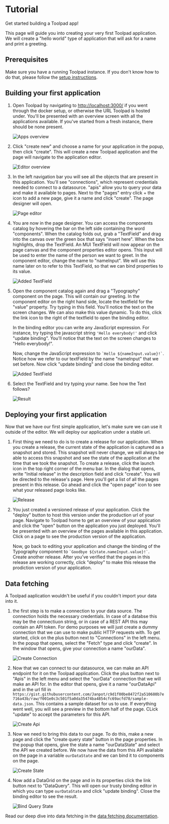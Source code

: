 # Tutorial

<p class="description">Get started building a Toolpad app!</p>

This page will guide you into creating your very first Toolpad application. We will create a "hello world" type of application that will ask for a name and print a greeting.

## Prerequisites

Make sure you have a running Toolpad instance. If you don't know how to do that, please follow the [setup instructions](/toolpad/getting-started/setup/).

## Building your first application

1. Open Toolpad by navigating to [http://localhost:3000/](http://localhost:3000/) if you went through the docker setup, or otherwise the URL Toolpad is hosted under. You'll be presented with an overview screen with all the applications available. If you've started from a fresh instance, there should be none present.

   ![Apps overview](/static/toolpad/docs/apps-overview.png)

1. Click "create new" and choose a name for your application in the popup, then click "create". This will create a new Toolpad application and the page will navigate to the application editor.

   ![Editor overview](/static/toolpad/docs/editor-overview.png)

1. In the left navigation bar you will see all the objects that are present in this application. You'll see "connections", which represent credentials needed to connect to a datasource. "apis" allow you to query your data and make it available to pages. Next to the "pages" entry click + the icon to add a new page, give it a name and click "create". The page designer will open.

   ![Page editor](/static/toolpad/docs/page-editor.png)

1. You are now in the page designer. You can access the components catalog by hovering the bar on the left side containing the word "components". When the catalog folds out, grab a "TextField" and drag into the canvas over the green box that says "insert here". When the box highlights, drop the TextField. An MUI TextField will now appear on the page canvas and the component properties editor opens. This input will be used to enter the name of the person we want to greet. In the component editor, change the name to "nameInput". We will use this name later on to refer to this TextField, so that we can bind properties to its value.

   ![Added TextField](/static/toolpad/docs/add-textfield.png)

1. Open the component catalog again and drag a "Typography" component on the page. This will contain our greeting. In the component editor on the right hand side, locate the textfield for the "value" property. Try typing in this field. You'll notice the text on the screen changes. We can also make this value dynamic. To do this, click the link icon to the right of the textfield to open the binding editor.

   In the binding editor you can write any JavaScript expression. For instance, try typing the javascript string `'Hello everybody!'` and click "update binding". You'll notice that the text on the screen changes to "Hello everybody!".

   Now, change the JavaScript expression to `` `Hello ${nameInput.value}!` ``. Notice how we refer to our textField by the name "nameInput" that we set before. Now click "update binding" and close the binding editor.

   ![Added TextField](/static/toolpad/docs/updated-binding.png)

1. Select the TextField and try typing your name. See how the Text follows?

   ![Result](/static/toolpad/docs/result.png)

## Deploying your first application

Now that we have our first simple application, let's make sure we can use it outside of the editor. We will deploy our application under a stable url.

1. First thing we need to do is to create a release for our application. When you create a release, the current state of the application is captured as a snapshot and stored. This snapshot will never change, we will always be able to access this snapshot and see the state of the application at the time that we took the snapshot. To create a release, click the launch icon in the top right corner of the menu bar. In the dialog that opens, write "Initial release" in the description field and click "create". You will be directed to the release's page. Here you'll get a list of all the pages present in this release. Go ahead and click the "open page" icon to see what your released page looks like.

   ![Release](/static/toolpad/docs/release.png)

1. You just created a versioned release of your application. Click the "deploy" button to host this version under the production url of your page. Navigate to Toolpad home to get an overview of your application and click the "open" button on the application you just deployed. You'll be presented with an overview of the pages available in this application. Click on a page to see the production version of the application.

   Now, go back to editing your application and change the binding of the Typography component to `` `Goodbye ${state.nameInput.value}!` ``. Create another release. After you've verified that the pages in this release are working correctly, click "deploy" to make this release the prodiction version of your application.

## Data fetching

A Toolpad aaplication wouldn't be useful if you couldn't import your data into it.

1. the first step is to make a connection to your data source. The connection holds the necessary credentials. In case of a databse this may be the connectiuon string, or in case of a REST API this may contain an API token. For demo purposes we will just create a dummy connection that we can use to make public HTTP requests with. To get started, click on the plus button next to "Connections" in the left menu. In the popup that opens, select the "Fetch" type and click "create". In the window that opens, give your connection a name "ourData".

   ![Create Connection](/static/toolpad/docs/create-connection.png)

1. Now that we can connect to our datasource, we can make an API endpoint for it on the Toolpad application. Click the plus button next to "Apis" in the left menu and select the "ourData" connection that we will make an API for. In the editor that opens, give it a name "ourDataApi" and in the url fill in `https://gist.githubusercontent.com/Janpot/c9d1f00be8472f2a510680b7e716a43b/raw/f001e0c3c501f5a0da35474ba4854cfc69acfd78/sample-data.json`. This contains a sample dataset for us to use. If everything went well, you will see a preview in the bottom half of the page. CLick "update" to accept the parameters for this API.

   ![Create Api](/static/toolpad/docs/create-api.png)

1. Now we need to bring this data to our page. To do this, make a new page and click the "create query state" button in the page properties. In the popup that opens, give the state a name "ourDataState" and select the API we created before. We now have the data from this API available on the page in a variable `ourDataState` and we can bind it to components on the page.

   ![Create State](/static/toolpad/docs/create-state.png)

1. Now add a DataGrid on the page and in its properties click the link button next to "DataQuery". This will open our trusty binding editor in which you can type `ourDataState` and click "update binding". Close the binding editor to see the result.

   ![Bind Query State](/static/toolpad/docs/bind-query-state.png)

Read our deep dive into data fetching in the [data fetching documentation](/toolpad/data-fetching/).

